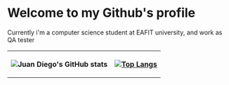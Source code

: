 # Welcome to my Github's profile 

Currently i'm a computer science student at EAFIT university, and work as QA tester



<table style="width:100%">
<tr>
<th>

![Juan Diego's GitHub stats](https://github-readme-stats.vercel.app/api?username=jdmejiav&count_private=true&theme=buefy) 

</th>

<th>

[![Top Langs](https://github-readme-stats.vercel.app/api/top-langs/?username=jdmejiav&hide=jupyter%20notebook,css,blade&langs_count=8&layout=compact&theme=buefy )](https://github.com/jdmejiav/github-readme-stats)
        
</th>
        
        


</table>


